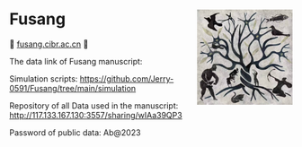 # Fusang <img align="right" src="https://github.com/Jerry-0591/Fusang/blob/main/logo.jpg" width="170" height="170"/>
💜 [fusang.cibr.ac.cn](fusang.cibr.ac.cn/) 💜

The data link of Fusang manuscript:

Simulation scripts: https://github.com/Jerry-0591/Fusang/tree/main/simulation

Repository of all Data used in the manuscript: http://117.133.167.130:3557/sharing/wIAa39QP3 

Password of public data: Ab@2023

